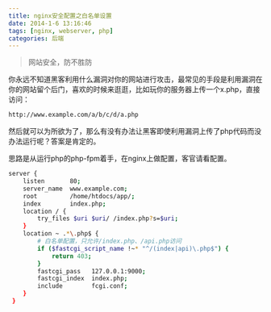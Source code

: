```yaml
---
title: nginx安全配置之白名单设置
date: 2014-1-6 13:16:46
tags: [nginx, webserver, php]
categories: 后端
---
```


> 网站安全，防不胜防

你永远不知道黑客利用什么漏洞对你的网站进行攻击，最常见的手段是利用漏洞在你的网站留个后门，喜欢的时候来逛逛，比如玩你的服务器上传一个x.php，直接访问：

~~~bash
http://www.example.com/a/b/c/d/a.php
~~~

然后就可以为所欲为了，那么有没有办法让黑客即使利用漏洞上传了php代码而没办法运行呢？答案是肯定的。

思路是从运行php的php-fpm着手，在nginx上做配置，客官请看配置。

<!--more-->

~~~bash
server {
    listen       80;
    server_name  www.example.com;
    root         /home/htdocs/app/;
    index        index.php;
    location / {
        try_files $uri $uri/ /index.php?s=$uri;
    }
    location ~ .*\.php$ {
        # 白名单配置，只允许/index.php、/api.php访问
        if ($fastcgi_script_name !~* "^/(index|api)\.php$") {
            return 403;
        }
        fastcgi_pass   127.0.0.1:9000;
        fastcgi_index  index.php;
        include        fcgi.conf;
    }
 }
~~~
